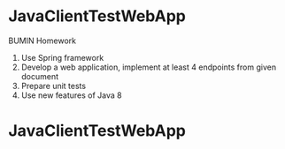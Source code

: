# JavaClientTestWebApp
BUMIN Homework
1. Use Spring framework
2. Develop a web application, implement at least 4 endpoints from given document
3. Prepare unit tests
4. Use new features of Java 8
# JavaClientTestWebApp
